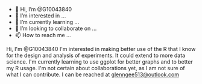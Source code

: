- 👋 Hi, I’m @G10043840
- 👀 I’m interested in ...
- 🌱 I’m currently learning ...
- 💞️ I’m looking to collaborate on ...
- 📫 How to reach me ...

<!---
G10043840/G10043840 is a ✨ special ✨ repository because its `README.md` (this file) appears on your GitHub profile.
You can click the Preview link to take a look at your changes.
--->
Hi, I'm @G10043840
I'm interested in making better use of the R that I know for the design and analysis of experiments.  It could extend to more data science.
I'm currently learning to use ggplot for better graphs and to better my R usage.
I'm not certain about collaborations yet, as I am not sure of what I can contribute.
I can be reached at glenngee513@outlook.com
